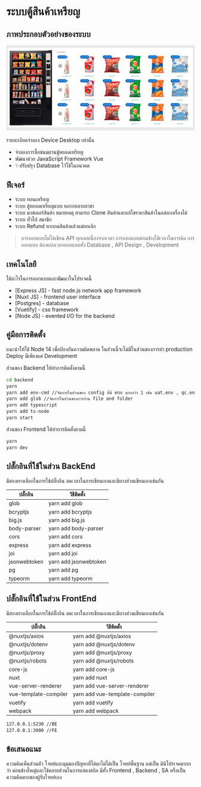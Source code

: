# ระบบตู้สินค้าเหรียญ
## ภาพประกอบตัวอย่างของระบบ

[![N|Solid](./mockup.png)](https://github.com/ez-kraivit/smart_vending_machine_typescript_express)

รายละเอียดจำลอง Device Desktop เท่านั้น

- จำลองการซื้อขนมผ่านตู้หยอดเหรียญ
- พัฒนาด้วย JavaScript Framework Vue
- ✨ปรับปรุง Database ไว้ใช้ในอนาคต

## ฟีเจอร์

- ระบบ ทอนเหรียญ 
- ระบบ ตู้หยอดเหรียญแบบ หลากหลายสาขา
- ระบบ มาสเตอร์สินค้า หมายเหตุ สามารถ Clone สินค้าและแก้ไขราคาสินค้าในแต่ละเครื่องได้
- ระบบ ทั่วไป สมาชิก
- ระบบ Refund หากกดสินค้าแล้วแต่ยกเลิก


> การออกแบบไม่ได้เขียน API ทุกเคสเนื่องจากเวลา
> การออกแบบค่อนข้างใช้เวลาในการคิด
> การออกแบบ ต้องแบ่งเวลาออกแบบทั้ง Database , API Design , Development


## เทคโนโลยี

ใช้อะไรในการออกแบบและพัฒนาในโปรเจคนี้

- [Express JS] - fast node.js network app framework
- [Nuxt JS] - frontend user interface
- [Postgres] - database
- [Vuetify] - css framework
- [Node JS] - evented I/O for the backend

## คู่มือการติดตั้ง

แนะนำให้ใช้ Node 14 เพื่อป้องกันความผิดพลาด ในส่วนนี้จะไม่มีในส่วนของการทำ production Deploy มีเพียงแค่ Development

ส่วนของ Backend ให้ทำการติดตั้งตามนี้ 

```sh
cd backend
yarn
yarn add env-cmd //จัดการในส่วนของ config ที่มี env มากกว่า 1 เช่น uat.env , qc.env
yarn add glob //จัดการในส่วนของการอ่าน file and folder 
yarn add typescript 
yarn add ts-node 
yarn start
```

ส่วนของ Frontend ให้ทำการติดตั้งตามนี้

```sh
yarn
yarn dev
```

## ปลั๊กอินที่ใช้ในส่วน BackEnd

มีสองทางเลือกในการใช้ปลั๊กอิน ลดเวลาในการเขียนเองและมีบางส่วนเขียนเองเช่นกัน

| ปลั๊กอิน | วิธีติดตั้ง |
| ------ | ------ |
| glob | yarn add glob |
| bcryptjs | yarn add bcryptjs |
| big.js | yarn add big.js |
| body-parser | yarn add body-parser |
| cors | yarn add cors |
| express | yarn add express |
| joi | yarn add joi |
| jsonwebtoken | yarn add jsonwebtoken |
| pg | yarn add pg |
| typeorm | yarn add typeorm |

## ปลั๊กอินที่ใช้ในส่วน FrontEnd

มีสองทางเลือกในการใช้ปลั๊กอิน ลดเวลาในการเขียนเองและมีบางส่วนเขียนเองเช่นกัน

| ปลั๊กอิน | วิธีติดตั้ง |
| ------ | ------ |
| @nuxtjs/axios | yarn add @nuxtjs/axios |
| @nuxtjs/dotenv | yarn add @nuxtjs/dotenv |
| @nuxtjs/proxy | yarn add @nuxtjs/proxy |
| @nuxtjs/robots | yarn add @nuxtjs/robots |
| core-js | yarn add core-js |
| nuxt | yarn add nuxt |
| vue-server-renderer | yarn add vue-server-renderer |
| vue-template-compiler | yarn add vue-template-compiler |
| vuetify | yarn add vuetify |
| webpack | yarn add webpack |

```sh
127.0.0.1:5230 //BE
127.0.0.1:3000 //FE
```

## ข้อเสนอแนะ

ความคิดเห็นส่วนตัว โจทย์และมุมมองปัญหาที่ได้มาไม่ได้เป็น โจทย์พื้นฐาน แต่เป็น มินิโปรเจคมากกว่า ค่อนข้างใหญ่และใช้หลายส่วนในการแสดงสกิล มีทั้ง Frontend , Backend , SA หรือเป็นความคิดมากของผู้รับโจทย์เอง